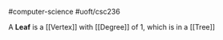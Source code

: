 #computer-science 
#uoft/csc236 

A **Leaf** is a [[Vertex]] with [[Degree]] of 1, which is in a [[Tree]]